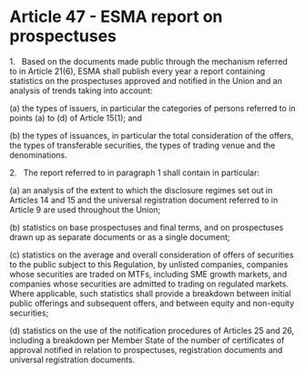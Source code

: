 # Article 47 - ESMA report on prospectuses


1.   Based on the documents made public through the mechanism referred to in Article 21(6), ESMA shall publish every year a report containing statistics on the prospectuses approved and notified in the Union and an analysis of trends taking into account:

(a) the types of issuers, in particular the categories of persons referred to in points (a) to (d) of Article 15(1); and

(b) the types of issuances, in particular the total consideration of the offers, the types of transferable securities, the types of trading venue and the denominations.

2.   The report referred to in paragraph 1 shall contain in particular:

(a) an analysis of the extent to which the disclosure regimes set out in Articles 14 and 15 and the universal registration document referred to in Article 9 are used throughout the Union;

(b) statistics on base prospectuses and final terms, and on prospectuses drawn up as separate documents or as a single document;

(c) statistics on the average and overall consideration of offers of securities to the public subject to this Regulation, by unlisted companies, companies whose securities are traded on MTFs, including SME growth markets, and companies whose securities are admitted to trading on regulated markets. Where applicable, such statistics shall provide a breakdown between initial public offerings and subsequent offers, and between equity and non-equity securities;

(d) statistics on the use of the notification procedures of Articles 25 and 26, including a breakdown per Member State of the number of certificates of approval notified in relation to prospectuses, registration documents and universal registration documents.
